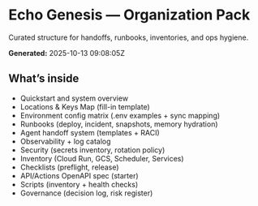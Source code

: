 # Echo Genesis — Organization Pack
Curated structure for handoffs, runbooks, inventories, and ops hygiene.

**Generated:** 2025-10-13 09:08:05Z

## What’s inside
- Quickstart and system overview
- Locations & Keys Map (fill-in template)
- Environment config matrix (.env examples + sync mapping)
- Runbooks (deploy, incident, snapshots, memory hydration)
- Agent handoff system (templates + RACI)
- Observability + log catalog
- Security (secrets inventory, rotation policy)
- Inventory (Cloud Run, GCS, Scheduler, Services)
- Checklists (preflight, release)
- API/Actions OpenAPI spec (starter)
- Scripts (inventory + health checks)
- Governance (decision log, risk register)

